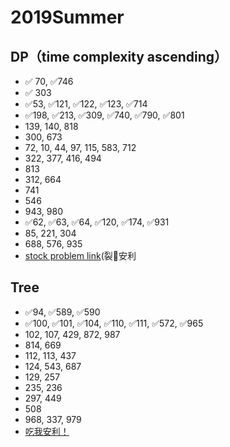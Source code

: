 # 2019Summer
## DP（time complexity ascending）
* ✅ 70, ✅746 
* ✅ 303
* ✅53, ✅121, ✅122, ✅123, ✅714
* ✅198, ✅213, ✅309, ✅740, ✅790, ✅801
* 139, 140, 818
* 300, 673
* 72, 10, 44, 97, 115, 583, 712
* 322, 377, 416, 494
* 813
* 312, 664
* 741
* 546
* 943, 980
* ✅62, ✅63, ✅64, ✅120, ✅174, ✅931
* 85, 221, 304
* 688, 576, 935
* [stock problem link](https://leetcode-cn.com/problems/best-time-to-buy-and-sell-stock-with-cooldown/solution/yi-ge-fang-fa-tuan-mie-6-dao-gu-piao-wen-ti-by-lab)(裂🧱安利

## Tree
* ✅94, ✅589, ✅590
* ✅100, ✅101, ✅104, ✅110, ✅111, ✅572, ✅965
* 102, 107, 429, 872, 987
* 814, 669
* 112, 113, 437
* 124, 543, 687
* 129, 257
* 235, 236
* 297, 449
* 508
* 968, 337, 979
* [吃我安利！](https://leetcode-cn.com/problems/same-tree/solution/xie-shu-suan-fa-de-tao-lu-kuang-jia-by-wei-lai-bu-)
